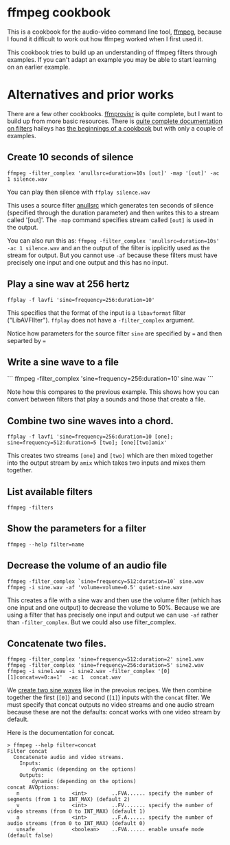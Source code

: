 # ffmpeg cookbook
This is a cookbook for the audio-video command line tool, [ffmpeg](https://www.ffmpeg.org/), because I found it difficult to work out how ffmpeg worked when I first used it.

This cookbook tries to build up an understanding of ffmpeg filters through examples. If you can't adapt an example you may be able to start learning on an earlier example.

# Alternatives and prior works
There are a few other cookbooks. [ffmprovisr](https://amiaopensource.github.io/ffmprovisr/) is quite complete, but I want to build up from more basic resources. There is [quite complete documentation on filters](https://ffmpeg.org/ffmpeg-filters.html#Filtering-Introduction) haileys has [the beginnings of a cookbook](https://github.com/haileys/ffmpeg-cookbook) but with only a couple of examples.

## Create 10 seconds of silence
```
ffmpeg -filter_complex 'anullsrc=duration=10s [out]' -map '[out]' -ac 1 silence.wav
```

You can play then silence with `ffplay silence.wav`

This uses a source filter [anullsrc](https://ffmpeg.org/ffmpeg-filters.html#anullsrc) which generates ten seconds of silence (specified through the duration parameter) and then writes this to a stream called '[out]'. The `-map` command specifies stream called `[out]` is used in the output.


You can also run this as: `ffmpeg -filter_complex 'anullsrc=duration=10s' -ac 1 silence.wav` and an the output of the filter is ipplicitly used as the stream for output. But you cannot use `-af` because these filters must have precisely one input and one output and this has no input.

## Play a sine wav at 256 hertz
```
ffplay -f lavfi 'sine=frequency=256:duration=10'
```

This specifies that the format of the input is a `libavformat` filter ("LibAVFIlter"). `ffplay` does not have a `-filter_complex` argument.

Notice how parameters for the source filter `sine` are specified by `=` and then separted by `=`

## Write a sine wave to a file
<a name="write_sine" />
```
ffmpeg -filter_complex 'sine=frequency=256:duration=10' sine.wav
```

Note how this compares to the previous example. This shows how you can convert between filters that play a sounds and those that create a file.

## Combine two sine waves into a chord.
```
ffplay -f lavfi 'sine=frequency=256:duration=10 [one]; sine=frequency=512:duration=5 [two]; [one][two]amix'
```
This creates two streams `[one]` and `[two]` which are then mixed together into the output stream by `amix` which takes two inputs and mixes them together.

## List available filters
```
ffmpeg -filters
```

## Show the parameters for a filter
```
ffmpeg --help filter=name
```

## Decrease the volume of an audio file
```
ffmpeg -filter_complex `sine=frequency=512:duration=10` sine.wav
ffmpeg -i sine.wav -af 'volume=volume=0.5' quiet-sine.wav
```

This creates a file with a sine wav and then use the volume filter (which has one input and one output) to decrease the volume to 50%. Because we are using a filter that has precisely one input and output we can use `-af` rather than `-filter_complex`. But we could also use filter_complex.


## Concatenate two files.
```
ffmpeg -filter_complex 'sine=frequency=512:duration=2' sine1.wav
ffmpeg -filter_complex 'sine=frequency=256:duration=5' sine2.wav
ffmpeg -i sine1.wav -i sine2.wav -filter_complex '[0][1]concat=v=0:a=1'  -ac 1  concat.wav
```

We [create two sine waves](#write-sine) like in the prevoius recipes. We then combine together the first (`[0]`) and second (`[1]`) inputs with the `concat` filter. We must specify that concat outputs no video streams and one audio stream because these are not the defaults: concat works with one video stream by default.


Here is the documentation for concat.

```
> ffmpeg --help filter=concat
Filter concat
  Concatenate audio and video streams.
    Inputs:
        dynamic (depending on the options)
    Outputs:
        dynamic (depending on the options)
concat AVOptions:
   n                 <int>        ..FVA...... specify the number of segments (from 1 to INT_MAX) (default 2)
   v                 <int>        ..FV....... specify the number of video streams (from 0 to INT_MAX) (default 1)
   a                 <int>        ..F.A...... specify the number of audio streams (from 0 to INT_MAX) (default 0)
   unsafe            <boolean>    ..FVA...... enable unsafe mode (default false)

```
